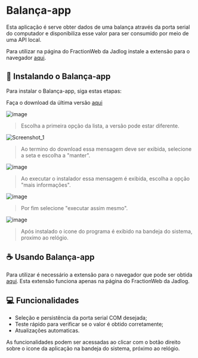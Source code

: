 # Balança-app

Esta aplicação é serve obter dados de uma balança através da porta serial do computador e disponibiliza esse valor para ser consumido por meio de uma API local.

Para utilizar na página do FractionWeb da Jadlog instale a extensão para o navegador [aqui](https://chrome.google.com/webstore/detail/jadlog-fractionweb-extras/lmodengplehbbgmopoaohamongligklj).

## 🚀 Instalando o Balança-app

Para instalar o Balança-app, siga estas etapas:

Faça o download da última versão [aqui](https://github.com/jadlog-itajai/balanca-app/releases/latest/)

![image](https://user-images.githubusercontent.com/21344756/156840920-c9e2b086-2381-4ea6-9cb6-f9d1549b1966.png)
> Escolha a primeira opção da lista, a versão pode estar diferente.

![Screenshot_1](https://user-images.githubusercontent.com/21344756/156839786-9894326a-3fe8-4e4b-9313-29e4500dc8b0.png)
> Ao termino do download essa mensagem deve ser exibida, selecione a seta e escolha a "manter".

![image](https://user-images.githubusercontent.com/21344756/156841039-18defb17-1af6-4e77-99ec-afc351eec0ff.png)
> Ao executar o instalador essa mensagem é exibida, escolha a opção "mais informações".

![image](https://user-images.githubusercontent.com/21344756/156841076-01a0fffd-20ba-432d-a2b7-7fa25078b7cd.png)
> Por fim selecione "executar assim mesmo".

![image](https://user-images.githubusercontent.com/21344756/156842819-9acd29ed-4efa-4cc5-97ee-1fc97c9ade00.png)
> Após instalado o icone do programa é exibido na bandeja do sistema, proximo ao relógio.

## ☕ Usando Balança-app

Para utilizar é necessário a extensão para o navegador que pode ser obtida [aqui](https://chrome.google.com/webstore/detail/jadlog-fractionweb-extras/lmodengplehbbgmopoaohamongligklj). Esta extensão funciona apenas na página do FractionWeb da Jadlog.


## 💻 Funcionalidades

- Seleção e persistência da porta serial COM desejada;
- Teste rápido para verificar se o valor é obtido corretamente;
- Atualizações automaticas.

As funcionalidades podem ser acessadas ao clicar com o botão direito sobre o icone da aplicação na bandeja do sistema, próximo ao relógio.




